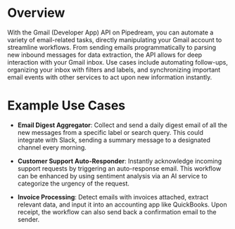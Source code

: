 # Overview

With the Gmail (Developer App) API on Pipedream, you can automate a variety of email-related tasks, directly manipulating your Gmail account to streamline workflows. From sending emails programmatically to parsing new inbound messages for data extraction, the API allows for deep interaction with your Gmail inbox. Use cases include automating follow-ups, organizing your inbox with filters and labels, and synchronizing important email events with other services to act upon new information instantly.

# Example Use Cases

- **Email Digest Aggregator**: Collect and send a daily digest email of all the new messages from a specific label or search query. This could integrate with Slack, sending a summary message to a designated channel every morning.

- **Customer Support Auto-Responder**: Instantly acknowledge incoming support requests by triggering an auto-response email. This workflow can be enhanced by using sentiment analysis via an AI service to categorize the urgency of the request.

- **Invoice Processing**: Detect emails with invoices attached, extract relevant data, and input it into an accounting app like QuickBooks. Upon receipt, the workflow can also send back a confirmation email to the sender.
